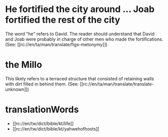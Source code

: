 # He fortified the city around ... Joab fortified the rest of the city

The word "he" refers to David. The reader should understand that David and Joab were probably in charge of other men who made the fortifications. (See: [[rc://en/ta/man/translate/figs-metonymy]])

# the Millo

This likely refers to a terraced structure that consisted of retaining walls with dirt filled in behind them. (See: [[rc://en/ta/man/translate/translate-unknown]])

# translationWords

* [[rc://en/tw/dict/bible/kt/life]]
* [[rc://en/tw/dict/bible/kt/yahwehofhosts]]